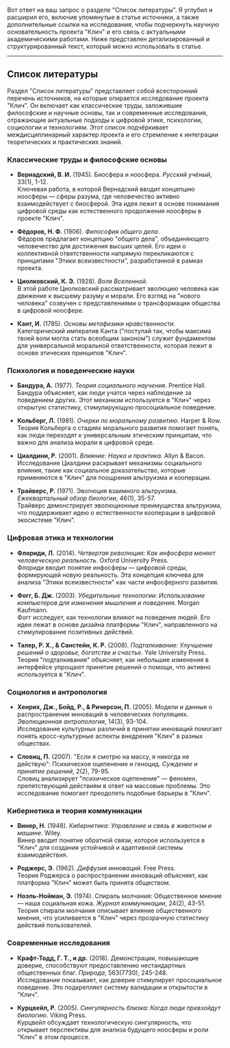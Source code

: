 Вот ответ на ваш запрос о разделе "Список литературы". Я углубил и расширил его, включив упомянутые в статье источники, а также дополнительные ссылки на исследования, чтобы подчеркнуть научную основательность проекта "Клич" и его связь с актуальными академическими работами. Ниже представлен детализированный и структурированный текст, который можно использовать в статье.

---

## **Список литературы**

Раздел "Список литературы" представляет собой всесторонний перечень источников, на которые опирается исследование проекта "Клич". Он включает как классические труды, заложившие философские и научные основы, так и современные исследования, отражающие актуальные подходы к цифровой этике, психологии, социологии и технологиям. Этот список подчёркивает междисциплинарный характер проекта и его стремление к интеграции теоретических и практических знаний.

### **Классические труды и философские основы**

- **Вернадский, В. И.** (1945). Биосфера и ноосфера. _Русский учёный_, 33(1), 1-12.  
  Ключевая работа, в которой Вернадский вводит концепцию ноосферы — сферы разума, где человечество активно взаимодействует с биосферой. Эта идея лежит в основе понимания цифровой среды как естественного продолжения ноосферы в проекте "Клич".

- **Фёдоров, Н. Ф.** (1906). _Философия общего дела_.  
  Фёдоров предлагает концепцию "общего дела", объединяющего человечество для достижения высших целей. Его идеи о коллективной ответственности напрямую перекликаются с принципами "Этики всеизвестности", разработанной в рамках проекта.

- **Циолковский, К. Э.** (1928). _Воля Вселенной_.  
  В этой работе Циолковский рассматривает эволюцию человека как движение к высшему разуму и морали. Его взгляд на "нового человека" созвучен с представлениями о трансформации общества в цифровой ноосфере.

- **Кант, И.** (1785). _Основы метафизики нравственности_.  
  Категорический императив Канта ("поступай так, чтобы максима твоей воли могла стать всеобщим законом") служит фундаментом для универсальной моральной ответственности, которая лежит в основе этических принципов "Клич".

### **Психология и поведенческие науки**

- **Бандура, А.** (1977). _Теория социального научения_. Prentice Hall.  
  Бандура объясняет, как люди учатся через наблюдение за поведением других. Этот механизм используется в "Клич" через открытую статистику, стимулирующую просоциальное поведение.

- **Кольберг, Л.** (1981). _Очерки по моральному развитию_. Harper & Row.  
  Теория Кольберга о стадиях морального развития помогает понять, как люди переходят к универсальным этическим принципам, что важно для анализа морали в цифровой среде.

- **Циалдини, Р.** (2001). _Влияние: Наука и практика_. Allyn & Bacon.  
  Исследование Циалдини раскрывает механизмы социального влияния, такие как социальное доказательство, которые применяются в "Клич" для поощрения альтруизма и кооперации.

- **Трайверс, Р.** (1971). Эволюция взаимного альтруизма. _Ежеквартальный обзор биологии_, 46(1), 35-57.  
  Трайверс демонстрирует эволюционные преимущества альтруизма, что поддерживает идею о естественности кооперации в цифровой экосистеме "Клич".

### **Цифровая этика и технологии**

- **Флориди, Л.** (2014). _Четвертая революция: Как инфосфера меняет человеческую реальность_. Oxford University Press.  
  Флориди вводит понятие инфосферы — цифровой среды, формирующей новую реальность. Эта концепция ключева для анализа "Этики всеизвестности" как части инфосферного развития.

- **Фогг, Б. Дж.** (2003). _Убедительные технологии: Использование компьютеров для изменения мышления и поведения_. Morgan Kaufmann.  
  Фогг исследует, как технологии влияют на поведение людей. Его идеи лежат в основе дизайна платформы "Клич", направленного на стимулирование позитивных действий.

- **Талер, Р. Х., & Санстейн, К. Р.** (2008). _Подталкивание: Улучшение решений о здоровье, богатстве и счастье_. Yale University Press.  
  Теория "подталкивания" объясняет, как небольшие изменения в интерфейсе упрощают принятие решений о помощи, что активно используется в "Клич".

### **Социология и антропология**

- **Хенрих, Дж., Бойд, Р., & Ричерсон, П.** (2005). Модели и данные о распространении инноваций в человеческих популяциях. _Эволюционная антропология_, 14(3), 93-104.  
  Исследование культурных различий в принятии инноваций помогает понять кросс-культурные аспекты внедрения "Клич" в разных обществах.

- **Словиц, П.** (2007). "Если я смотрю на массу, я никогда не действую": Психическое оцепенение и геноцид. _Суждение и принятие решений_, 2(2), 79-95.  
  Словиц анализирует "психическое оцепенение" — феномен, препятствующий действиям в ответ на массовые проблемы. Это исследование помогает преодолеть подобные барьеры в "Клич".

### **Кибернетика и теория коммуникации**

- **Винер, Н.** (1948). _Кибернетика: Управление и связь в животном и машине_. Wiley.  
  Винер вводит понятие обратной связи, которое используется в "Клич" для создания устойчивой и адаптивной системы взаимодействия.

- **Роджерс, Э.** (1962). _Диффузия инноваций_. Free Press.  
  Теория Роджерса о распространении инноваций объясняет, как платформа "Клич" может быть принята обществом.

- **Ноэль-Нойман, Э.** (1974). Спираль молчания: Общественное мнение — наша социальная кожа. _Журнал коммуникации_, 24(2), 43-51.  
  Теория спирали молчания описывает влияние общественного мнения, что усиливается в "Клич" через прозрачную статистику действий пользователей.

### **Современные исследования**

- **Крафт-Тодд, Г. Т., и др.** (2018). Демонстрации, повышающие доверие, способствуют предоставлению нестандартных общественных благ. _Природа_, 563(7730), 245-248.  
  Исследование показывает, как доверие стимулирует просоциальное поведение. Это подкрепляет систему валидации и открытости в "Клич".

- **Курцвейл, Р.** (2005). _Сингулярность близка: Когда люди превзойдут биологию_. Viking Press.  
  Курцвейл обсуждает технологическую сингулярность, что открывает перспективы для анализа будущего ноосферы и роли "Клич" в этом процессе.
